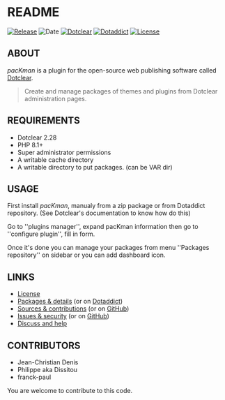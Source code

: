 # README

[![Release](https://img.shields.io/badge/release-2023.10.07-a2cbe9.svg)](https://git.dotclear.watch/JcDenis/pacKman/releases)
![Date](https://img.shields.io/badge/date-2023.10.07-c44d58.svg)
[![Dotclear](https://img.shields.io/badge/dotclear-v2.28-137bbb.svg)](https://fr.dotclear.org/download)
[![Dotaddict](https://img.shields.io/badge/dotaddict-official-9ac123.svg)](https://plugins.dotaddict.org/dc2/details/pacKman)
[![License](https://img.shields.io/badge/license-GPL--2.0-ececec.svg)](https://git.dotclear.watch/JcDenis/pacKman/src/branch/master/LICENSE)

## ABOUT

_pacKman_ is a plugin for the open-source web publishing software called [Dotclear](https://www.dotclear.org).

> Create and manage packages of themes and plugins from Dotclear administration pages.

## REQUIREMENTS

* Dotclear 2.28
* PHP 8.1+
* Super administrator permissions
* A writable cache directory 
* A writable directory to put packages. (can be VAR dir)

## USAGE

First install _pacKman_, manualy from a zip package or from 
Dotaddict repository. (See Dotclear's documentation to know how do this)

Go to ''plugins manager'', expand pacKman information then 
go to ''configure plugin'', fill in form.

Once it's done you can manage your packages from menu 
''Packages repository'' on sidebar or you can add dashboard icon.

## LINKS

* [License](https://git.dotclear.watch/JcDenis/pacKman/src/branch/master/LICENSE)
* [Packages & details](https://git.dotclear.watch/JcDenis/pacKman/releases) (or on [Dotaddict](https://plugins.dotaddict.org/dc2/details/pacKman))
* [Sources & contributions](https://git.dotclear.watch/JcDenis/pacKman) (or on [GitHub](https://github.com/JcDenis/pacKman))
* [Issues & security](https://git.dotclear.watch/JcDenis/pacKman/issues) (or on [GitHub](https://github.com/JcDenis/pacKman/issues))
* [Discuss and help](https://forum.dotclear.org/viewtopic.php?id=40066)

## CONTRIBUTORS

* Jean-Christian Denis
* Philippe aka Dissitou
* franck-paul

You are welcome to contribute to this code.

